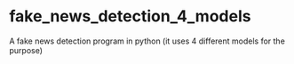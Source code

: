 # fake_news_detection_4_models

<!--
#groups
Finance

#languages
Python

#frames and libs
Numpy
Pandas
Scikit_Learn

-->

A fake news detection program in python (it uses 4 different models for the purpose)
